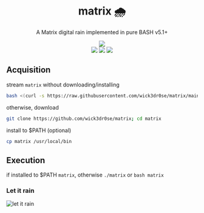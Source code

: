 <div align="center">
<h1>matrix 🌧️</h1>
<p>A Matrix digital rain implemented in pure BASH v5.1+</p>
<img src="matrix.gif">
<br/>
<img src="https://shields.io/badge/made-with%20%20bash-green?style=flat-square&color=d5c4a1&labelColor=1d2021&logo=gnu-bash">
<img src=https://img.shields.io/badge/Maintained%3F-yes-green.svg></img>  
<a href="https://discord.gg/W4mQqNnfSq">
<img src="https://discordapp.com/api/guilds/913584348937207839/widget.png?style=shield"/></a>
</div>

## Acquisition
stream `matrix` without downloading/installing
```bash
bash <(curl -s https://raw.githubusercontent.com/wick3dr0se/matrix/main/matrix)
```

otherwise, download
```bash
git clone https://github.com/wick3dr0se/matrix; cd matrix
```

install to $PATH (optional)
```bash
cp matrix /usr/local/bin
```

## Execution
if installed to $PATH `matrix`, otherwise `./matrix` or `bash matrix`

### Let it rain
![let it rain](https://media1.tenor.com/m/wYaAw3v5zN0AAAAd/tiziano-ferro-rain.gif)
